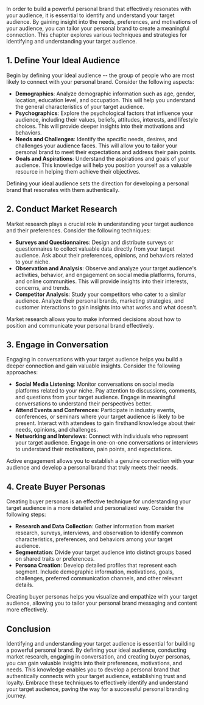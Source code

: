 
In order to build a powerful personal brand that effectively resonates with your audience, it is essential to identify and understand your target audience. By gaining insight into the needs, preferences, and motivations of your audience, you can tailor your personal brand to create a meaningful connection. This chapter explores various techniques and strategies for identifying and understanding your target audience.

**1. Define Your Ideal Audience**
---------------------------------

Begin by defining your ideal audience -- the group of people who are most likely to connect with your personal brand. Consider the following aspects:

* **Demographics**: Analyze demographic information such as age, gender, location, education level, and occupation. This will help you understand the general characteristics of your target audience.
* **Psychographics**: Explore the psychological factors that influence your audience, including their values, beliefs, attitudes, interests, and lifestyle choices. This will provide deeper insights into their motivations and behaviors.
* **Needs and Challenges**: Identify the specific needs, desires, and challenges your audience faces. This will allow you to tailor your personal brand to meet their expectations and address their pain points.
* **Goals and Aspirations**: Understand the aspirations and goals of your audience. This knowledge will help you position yourself as a valuable resource in helping them achieve their objectives.

Defining your ideal audience sets the direction for developing a personal brand that resonates with them authentically.

**2. Conduct Market Research**
------------------------------

Market research plays a crucial role in understanding your target audience and their preferences. Consider the following techniques:

* **Surveys and Questionnaires**: Design and distribute surveys or questionnaires to collect valuable data directly from your target audience. Ask about their preferences, opinions, and behaviors related to your niche.
* **Observation and Analysis**: Observe and analyze your target audience's activities, behavior, and engagement on social media platforms, forums, and online communities. This will provide insights into their interests, concerns, and trends.
* **Competitor Analysis**: Study your competitors who cater to a similar audience. Analyze their personal brands, marketing strategies, and customer interactions to gain insights into what works and what doesn't.

Market research allows you to make informed decisions about how to position and communicate your personal brand effectively.

**3. Engage in Conversation**
-----------------------------

Engaging in conversations with your target audience helps you build a deeper connection and gain valuable insights. Consider the following approaches:

* **Social Media Listening**: Monitor conversations on social media platforms related to your niche. Pay attention to discussions, comments, and questions from your target audience. Engage in meaningful conversations to understand their perspectives better.
* **Attend Events and Conferences**: Participate in industry events, conferences, or seminars where your target audience is likely to be present. Interact with attendees to gain firsthand knowledge about their needs, opinions, and challenges.
* **Networking and Interviews**: Connect with individuals who represent your target audience. Engage in one-on-one conversations or interviews to understand their motivations, pain points, and expectations.

Active engagement allows you to establish a genuine connection with your audience and develop a personal brand that truly meets their needs.

**4. Create Buyer Personas**
----------------------------

Creating buyer personas is an effective technique for understanding your target audience in a more detailed and personalized way. Consider the following steps:

* **Research and Data Collection**: Gather information from market research, surveys, interviews, and observation to identify common characteristics, preferences, and behaviors among your target audience.
* **Segmentation**: Divide your target audience into distinct groups based on shared traits or preferences.
* **Persona Creation**: Develop detailed profiles that represent each segment. Include demographic information, motivations, goals, challenges, preferred communication channels, and other relevant details.

Creating buyer personas helps you visualize and empathize with your target audience, allowing you to tailor your personal brand messaging and content more effectively.

**Conclusion**
--------------

Identifying and understanding your target audience is essential for building a powerful personal brand. By defining your ideal audience, conducting market research, engaging in conversation, and creating buyer personas, you can gain valuable insights into their preferences, motivations, and needs. This knowledge enables you to develop a personal brand that authentically connects with your target audience, establishing trust and loyalty. Embrace these techniques to effectively identify and understand your target audience, paving the way for a successful personal branding journey.
